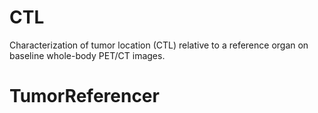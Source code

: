 # CTL
Characterization of tumor location (CTL) relative to a reference organ on baseline whole-body PET/CT images. 
# TumorReferencer
